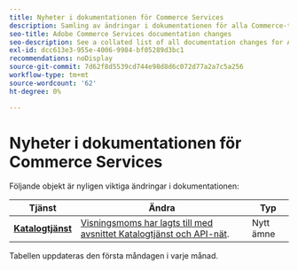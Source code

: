 ```yaml
---
title: Nyheter i dokumentationen för Commerce Services
description: Samling av ändringar i dokumentationen för alla Commerce-tjänster
seo-title: Adobe Commerce Services documentation changes
seo-description: See a collated list of all documentation changes for Adobe Commerce Services and integration services.
exl-id: dcc613e3-955e-4006-9984-bf05289d3bc1
recommendations: noDisplay
source-git-commit: 7d62f8d5539cd744e98d8d6c072d77a2a7c5a256
workflow-type: tm+mt
source-wordcount: '62'
ht-degree: 0%

---
```


# Nyheter i dokumentationen för Commerce Services

Följande objekt är nyligen viktiga ändringar i dokumentationen:

| Tjänst | Ändra | Typ |
| -- | -- | -- |
| [**Katalogtjänst**](../live-search/overview.md) | [Visningsmoms har lagts till med avsnittet Katalogtjänst och API-nät](https://experienceleague.adobe.com/docs/commerce-merchant-services/catalog-service/taxes.html). | Nytt ämne |

Tabellen uppdateras den första måndagen i varje månad.
